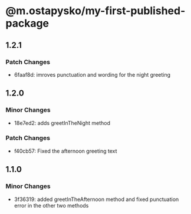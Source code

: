 # @m.ostapysko/my-first-published-package

## 1.2.1

### Patch Changes

- 6faaf8d: imroves punctuation and wording for the night greeting

## 1.2.0

### Minor Changes

- 18e7ed2: adds greetInTheNight method

### Patch Changes

- f40cb57: Fixed the afternoon greeting text

## 1.1.0

### Minor Changes

- 3f36319: added greetInTheAfternoon method and fixed punctuation error in the other two methods
